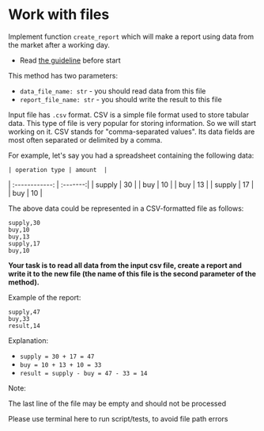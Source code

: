 # Work with files 

Implement function `create_report` 
which will make a report using data from the market after a working day. 

- Read [the guideline](https://github.com/mate-academy/py-task-guideline/blob/main/README.md) before start

This method has two parameters:
- `data_file_name: str` - you should read data from this file
- `report_file_name: str` - you should write the result to this file

Input file has `.csv` format. CSV is a simple file format used to store tabular data.
This type of file is very popular for storing information. So we will start working on it. 
CSV stands for "comma-separated values". Its data fields are most often separated or delimited by a comma. 

For example, let's say you had a spreadsheet containing the following data:

    | operation type | amount  | 
| :------------: | :-------:|
| supply         | 30       | 
| buy            | 10       | 
| buy            | 13       | 
| supply         | 17       | 
| buy            | 10       | 

The above data could be represented in a CSV-formatted file as follows:
```csv
supply,30
buy,10
buy,13
supply,17
buy,10
```

__Your task is to read all data from the input csv file, 
create a report and write it to the new file (the name of this file is the second parameter of the method).__

Example of the report:
```csv
supply,47
buy,33
result,14
```

Explanation:
- `supply = 30 + 17 = 47`
- `buy = 10 + 13 + 10 = 33`
- `result = supply - buy = 47 - 33 = 14`

Note:

The last line of the file may be empty and should not be processed

Please use terminal here to run script/tests, to avoid file path errors
